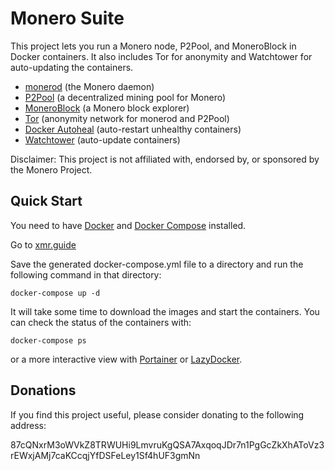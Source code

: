 # Monero Suite

This project lets you run a Monero node, P2Pool, and MoneroBlock in Docker containers. It also includes Tor for anonymity and Watchtower for auto-updating the containers.

- [monerod](http://getmonero.org) (the Monero daemon)
- [P2Pool](https://github.com/SChernykh/p2pool) (a decentralized mining pool for Monero)
- [MoneroBlock](https://github.com/duggavo/MoneroBlock) (a Monero block explorer)
- [Tor](https://www.torproject.org) (anonymity network for monerod and P2Pool)
- [Docker Autoheal](https://github.com/willfarrell/docker-autoheal) (auto-restart unhealthy containers)
- [Watchtower](https://github.com/containrrr/watchtower) (auto-update containers)

Disclaimer: This project is not affiliated with, endorsed by, or sponsored by the Monero Project.

## Quick Start
You need to have [Docker](https://docs.docker.com/install/) and [Docker Compose](https://docs.docker.com/compose/install/) installed.

Go to [xmr.guide](https://xmr.guide)

Save the generated docker-compose.yml file to a directory and run the following command in that directory:
``` 
docker-compose up -d
```
It will take some time to download the images and start the containers. You can check the status of the containers with:
```
docker-compose ps
```
or a more interactive view with [Portainer](https://www.portainer.io) or [LazyDocker](https://github.com/jesseduffield/lazydocker).

## Donations
If you find this project useful, please consider donating to the following address:

87cQNxrM3oWVkZ8TRWUHi9LmvruKgQSA7AxqoqJDr7n1PgGcZkXhAToVz3rEWxjAMj7caKCcqjYfDSFeLey1Sf4hUF3gmNn